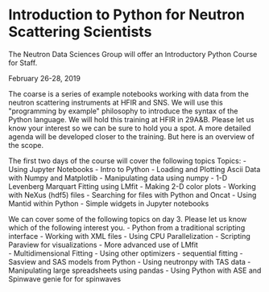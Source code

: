 # Introduction to Python for Neutron Scattering Scientists

The Neutron Data Sciences Group will offer an Introductory Python Course for Staff.

February 26-28, 2019

The coarse is a series of example notebooks working with data from the neutron scattering instruments at HFIR and SNS.  We will use this "programming by example" philosophy to introduce the syntax of the Python language.
We will hold this training at HFIR in 29A&B.  Please let us know your interest so we can be sure to hold you a spot.  A more detailed agenda will be developed closer to the training.  But here is an overview of the scope.

The first two days of the course will cover the following topics
Topics:
    - Using Jupyter Notebooks
    - Intro to Python
    - Loading and Plotting Ascii Data with Numpy and Matplotlib
    - Manipulating data using numpy
    - 1-D Levenberg Marquart Fitting using LMfit
    - Making 2-D color plots
    - Working with NeXus (hdf5) files
    - Searching for files with Python and Oncat
    - Using Mantid within Python
    - Simple widgets in Jupyter notebooks

We can cover some of the following topics on day 3.  Please let us know which of the following interest you.
    - Python from a traditional scripting interface
    - Working with XML files
    - Using CPU Parallelization
    - Scripting Paraview for visualizations
    - More advanced use of LMfit  
      - Multidimensional Fitting
      - Using other optimizers
      - sequential fitting
    - Sasview and SAS models from Python
    - Using neutronpy with TAS data
    - Manipulating large spreadsheets using pandas
    - Using Python with ASE and Spinwave genie for for spinwaves
